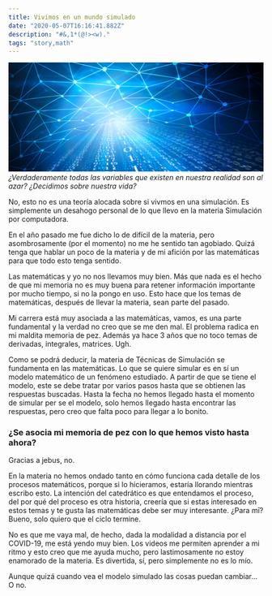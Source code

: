 ```yaml
---
title: Vivimos en un mundo simulado
date: "2020-05-07T16:16:41.882Z"
description: "#&,1*(@!><w)."
tags: "story,math"
---
```


![Computer simulation mesh ](./simulation.jpg)
_¿Verdaderamente todas las variables que existen en nuestra realidad son al azar? ¿Decidimos sobre nuestra vida?_

No, esto no es una teoría alocada sobre si vivmos en una simulación. Es simplemente un desahogo personal de lo que llevo en la materia Simulación por computadora.

En el año pasado me fue dicho lo de difícil de la materia, pero asombrosamente (por el momento) no me he sentido tan agobiado. Quizá tenga que hablar un poco de la materia y de mi afición por las matemáticas para que todo esto tenga sentido.

Las matemáticas y yo no nos llevamos muy bien. Más que nada es el hecho de que mi memoria no es muy buena para retener información importante por mucho tiempo, si no la pongo en uso. Esto hace que los temas de matemáticas, después de llevar la materia, sean parte del pasado.

Mi carrera está muy asociada a las matemáticas, vamos, es una parte fundamental y la verdad no creo que se me den mal. El problema radica en mi maldita memoria de pez. Además ya hace 3 años que no toco temas de derivadas, integrales, matrices. Ugh.

Como se podrá deducir, la materia de Técnicas de Simulación se fundamenta en las matemáticas. Lo que se quiere simular es en sí un modelo matemático de un fenómeno estudiado. A partir de que se tiene el modelo, este se debe tratar por varios pasos hasta que se obtienen las respuestas buscadas. Hasta la fecha no hemos llegado hasta el momento de simular per se el modelo, solo hemos llegado hasta encontrar las respuestas, pero creo que falta poco para llegar a lo bonito.

### ¿Se asocia mi memoria de pez con lo que hemos visto hasta ahora?

Gracias a jebus, no.

En la materia no hemos ondado tanto en cómo funciona cada detalle de los procesos matemáticos, porque si lo hicieramos, estaría llorando mientras escribo esto. La intención del catedrático es que entendamos el proceso, del por qué del proceso es otra historia, creería que si estas interesado en estos temas y te gusta las matemáticas debe ser muy interesante. ¿Para mī? Bueno, solo quiero que el ciclo termine.

No es que me vaya mal, de hecho, dada la modalidad a distancia por el COVID-19, me está yendo muy bien. Los videos me permiten aprender a mi ritmo y esto creo que me ayuda mucho, pero lastimosamente no estoy enamorado de la materia. Es divertida, sí, pero simplemente no es lo mío.

Aunque quizá cuando vea el modelo simulado las cosas puedan cambiar... O no.

